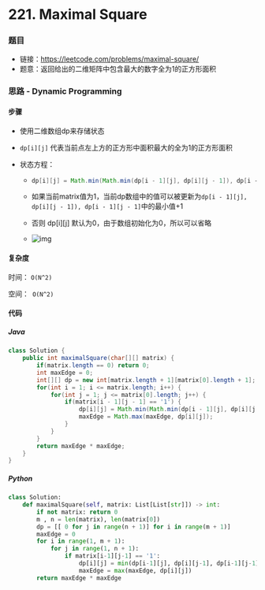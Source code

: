 # 221. Maximal Square

### 题目

- 链接：https://leetcode.com/problems/maximal-square/
- 题意：返回给出的二维矩阵中包含最大的数字全为1的正方形面积



### 思路 - Dynamic Programming

#### 步骤

- 使用二维数组dp来存储状态

- `dp[i][j]` 代表当前点左上方的正方形中面积最大的全为1的正方形面积

- 状态方程：

  - ```java
    dp[i][j] = Math.min(Math.min(dp[i - 1][j], dp[i][j - 1]), dp[i - 1][j - 1]) + 1;
    ```

  - 如果当前matrix值为1，当前dp数组中的值可以被更新为```dp[i - 1][j], dp[i][j - 1]), dp[i - 1][j - 1]```中的最小值+1

  - 否则 dp\[i][j] 默认为0，由于数组初始化为0，所以可以省略

  - ![img](https://tva1.sinaimg.cn/large/008i3skNgy1gsq15trrs0j31ou0jo77b.jpg)



#### 复杂度

时间： `O(N^2)`

空间：` O(N^2)`



#### 代码

##### Java

```java
class Solution {
    public int maximalSquare(char[][] matrix) {
        if(matrix.length == 0) return 0;
        int maxEdge = 0;
        int[][] dp = new int[matrix.length + 1][matrix[0].length + 1];
        for(int i = 1; i <= matrix.length; i++) {
            for(int j = 1; j <= matrix[0].length; j++) {
                if(matrix[i - 1][j - 1] == '1') {
                    dp[i][j] = Math.min(Math.min(dp[i - 1][j], dp[i][j - 1]), dp[i - 1][j - 1]) + 1;
                    maxEdge = Math.max(maxEdge, dp[i][j]);
                }
            }
        }
        return maxEdge * maxEdge;
    }
}
```



##### Python

```python
class Solution:
    def maximalSquare(self, matrix: List[List[str]]) -> int:
        if not matrix: return 0
        m , n = len(matrix), len(matrix[0])
        dp = [[ 0 for j in range(n + 1)] for i in range(m + 1)]
        maxEdge = 0
        for i in range(1, m + 1):
            for j in range(1, n + 1):
                if matrix[i-1][j-1] == '1':
                    dp[i][j] = min(dp[i-1][j], dp[i][j-1], dp[i-1][j-1]) + 1
                    maxEdge = max(maxEdge, dp[i][j])
        return maxEdge * maxEdge
```

